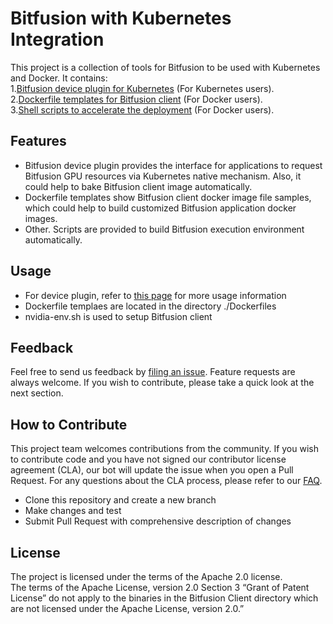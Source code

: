 # Bitfusion with Kubernetes Integration

This project is a collection of tools for Bitfusion to be used with Kubernetes and Docker.
It contains:<br/>
1.[Bitfusion device plugin for Kubernetes](./bitfusion_device_plugin) (For Kubernetes users).<br/>
2.[Dockerfile templates for Bitfusion client](./Dockerfiles) (For Docker users).<br/>
3.[Shell scripts to accelerate the deployment](./nvidia-env.sh) (For Docker users).<br/>

## Features
* Bitfusion device plugin provides the interface for applications to request
Bitfusion GPU resources via Kubernetes native mechanism. Also, it could
help to bake Bitfusion client image automatically.
* Dockerfile templates show Bitfusion client docker image file samples, which
could help to build customized Bitfusion application docker images.
* Other. Scripts are provided to build Bitfusion execution environment
automatically.

## Usage
* For device plugin, refer to [this page](./bitfusion_device_plugin/Readme.md)
for more usage information
* Dockerfile templaes are located in the directory ./Dockerfiles
* nvidia-env.sh is used to setup Bitfusion client

## Feedback
Feel free to send us feedback by [filing an issue](https://github.com/vmware/bitfusion-with-kubernetes-integration/issues/new). Feature requests are always
welcome. If you wish to contribute, please take a quick look at the next section.

## How to Contribute
This project team welcomes contributions from the community. If you wish to
contribute code and you have not signed our contributor license agreement (CLA),
our bot will update the issue when you open a Pull Request. For any questions
about the CLA process, please refer to our [FAQ](https://cla.vmware.com/faq).

* Clone this repository and create a new branch
* Make changes and test
* Submit Pull Request with comprehensive description of changes

## License
The project is licensed under the terms of the Apache 2.0 license.<br/>
The terms of the Apache License, version 2.0 Section 3 “Grant of Patent License” do not apply to the binaries in the Bitfusion Client directory which are not licensed under the Apache License, version 2.0.”
